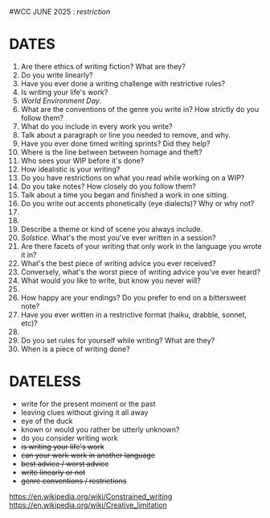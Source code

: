 #WCC JUNE 2025 : *restriction*

# DATES
 1. Are there ethics of writing fiction? What are they?
 2. Do you write linearly?
 3. Have you ever done a writing challenge with restrictive rules?
 4. Is writing your life's work?
   5. *World Environment Day*. 
 6. What are the conventions of the genre you write in? How strictly do you follow them? 
 7. What do you include in every work you write? 
 8. Talk about a paragraph or line you needed to remove, and why.
 9. Have you ever done timed writing sprints? Did they help?
10. Where is the line between between homage and theft?
11. Who sees your WIP before it's done? 
12. How idealistic is your writing? 
13. Do you have restrictions on what you read while working on a WIP?
14. Do you take notes? How closely do you follow them?
15. Talk about a time you began and finished a work in one sitting.
16. Do you write out accents phonetically (eye dialects)? Why or why not?
  17. 
  18. 
19. Describe a theme or kind of scene you always include.
20. *Solstice*. What's the most you've ever written in a session?
21. Are there facets of your writing that only work in the language you wrote it in?
22. What's the best piece of writing advice you ever received?
23. Conversely, what's the worst piece of writing advice you've ever heard?
24. What would you like to write, but know you never will?
  25. 
26. How happy are your endings? Do you prefer to end on a bittersweet note?
27. Have you ever written in a restrictive format (haiku, drabble, sonnet, etc)? 
  28. 
29. Do you set rules for yourself while writing? What are they?
30. When is a piece of writing done?


# DATELESS
- write for the present moment or the past
- leaving clues without giving it all away
- eye of the duck
- known or would you rather be utterly unknown?
- do you consider writing work
- ~~is writing your life's work~~
- ~~can your work work in another language~~
- ~~best advice / worst advice~~
- ~~write linearly or not~~
- ~~genre conventions / restrictions~~

https://en.wikipedia.org/wiki/Constrained_writing
https://en.wikipedia.org/wiki/Creative_limitation
